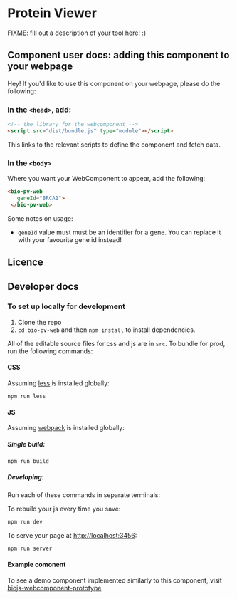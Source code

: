 #  Protein Viewer

FIXME: fill out a description of your tool here! :)

## Component user docs: adding this component to your webpage

Hey! If you'd like to use this component on your webpage, please do the following:

### In the `<head>`, add:
```html
<!-- the library for the webcomponent -->
<script src="dist/bundle.js" type="module"></script>
```

This links to the relevant scripts to define the component and fetch data.

### In the `<body>`

Where you want your WebComponent to appear, add the following:

```html
<bio-pv-web
   geneId="BRCA1">
 </bio-pv-web>
```

Some notes on usage:

- `geneId` value must must be an identifier for a gene. You can replace it
with your favourite gene id instead!


## Licence


## Developer docs

### To set up locally for development

1. Clone the repo
2. `cd bio-pv-web` and then `npm install` to install dependencies.

All of the editable source files for css and js are in `src`. To bundle for prod, run the following commands:

#### CSS

Assuming [less](http://lesscss.org/) is installed globally:

```
npm run less
```

#### JS

Assuming [webpack](https://webpack.js.org/) is installed globally:

##### Single build:
```
npm run build
```

##### Developing:
Run each of these commands in separate terminals:

To rebuild your js every time you save:

```bash
npm run dev
```

To serve your page at [http://localhost:3456](http://localhost:3456):
```bash
npm run server
```
#### Example comonent
To see a demo component implemented similarly to this component, visit
[biojs-webcomponent-prototype](https://github.com/yochannah/biojs-webcomponent-prototype).
